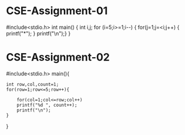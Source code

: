 # CSE-Assignment-01

#include<stdio.h>
int main()
{
    int i,j;
    for (i=5;i>=1;i--)
    {
       for(j=1;j=<i;j++)
        {
            printf("*");
        }
    printf("\n");}
}


# CSE-Assignment-02


#include<stdio.h>
main(){
    
    int row,col,count=1;
    for(row=1;row<=5;row++){
        
        for(col=1;col<=row;col++)
        printf("%d ", count++);
        printf("\n");
    } 
}
